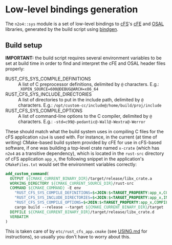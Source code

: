 # Low-level bindings generation

The `n2o4::sys` module is a set of low-level bindings to
[cFS](https://cfs.gsfc.nasa.gov/)'s
[cFE](https://github.com/nasa/cFE)
and [OSAL](https://github.com/nasa/osal) libraries,
generated by the build script using
[bindgen](https://github.com/rust-lang/rust-bindgen).

## Build setup

**IMPORTANT:** the build script requires several environment variables to be set
at build time in order to find and interpret the cFE and OSAL header files
properly:

<dl>
<dt>RUST_CFS_SYS_COMPILE_DEFINITIONS</dt>
<dd>A list of C preprocessor definitions, delimited by <code>@</code> characters.
E.g.: <code>_XOPEN_SOURCE=600@DEBUG@ARCH=x86_64</code></dd>

<dt>RUST_CFS_SYS_INCLUDE_DIRECTORIES</dt>
<dd>A list of directories to put in the include path, delimited by <code>@</code>
characters.
E.g.: <code>/opt/custom-cc/include@/home/build/proj/include</code></dd>

<dt>RUST_CFS_SYS_COMPILE_OPTIONS</dt>
<dd>A list of command-line options to the C compiler, delimited by <code>@</code> characters.
E.g.: <code>-std=c99@-pedantic@-Wall@-Wextra@-Werror</code></dd>
</dl>

These should match what the build system uses in compiling C files for the
cFS application `n2o4` is used with. For instance,
in the current (at time of writing) CMake-based build system provided by cFE
for use in cFS-based software, if one was building a top-level crate named
`x-crate` (which has `n2o4` as a transitive dependency),
which is located in the `rust-src` directory of cFS application
`app_x`, the following snippet in the application's `CMakeFiles.txt`
would set the environment variables correctly:

```cmake
add_custom_command(
  OUTPUT ${CMAKE_CURRENT_BINARY_DIR}/target/release/libx_crate.a
  WORKING_DIRECTORY ${CMAKE_CURRENT_SOURCE_DIR}/rust-src
  COMMAND ${CMAKE_COMMAND} -E env
    "RUST_CFS_SYS_COMPILE_DEFINITIONS=$<JOIN:$<TARGET_PROPERTY:app_x,COMPILE_DEFINITIONS>,@>"
    "RUST_CFS_SYS_INCLUDE_DIRECTORIES=$<JOIN:$<TARGET_PROPERTY:app_x,INCLUDE_DIRECTORIES>,@>"
    "RUST_CFS_SYS_COMPILE_OPTIONS=$<JOIN:$<TARGET_PROPERTY:app_x,COMPILE_OPTIONS>,@>"
    cargo build --release --target ${CMAKE_CURRENT_BINARY_DIR}/target
  DEPFILE ${CMAKE_CURRENT_BINARY_DIR}/target/release/libx_crate.d
  VERBATIM
)
```

This is taken care of by `etc/rust_cfs_app.cmake`
(see [USING.md](../USING.md) for instructions),
so usually you don't have to worry about this.
